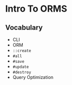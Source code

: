 # Intro To ORMS

## Vocabulary

- CLI
- ORM
- `::create`
- `#all`
- `#save`
- `#update`
- `#destroy`
- Query Optimization 

